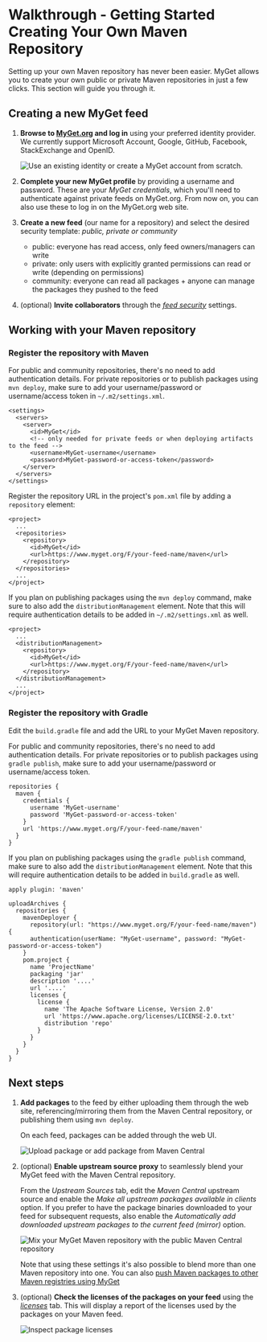 # Walkthrough - Getting Started Creating Your Own Maven Repository

Setting up your own Maven repository has never been easier. MyGet allows you to create your own public or private Maven repositories in just a few clicks. This section will guide you through it.

## Creating a new MyGet feed

1. **Browse to [MyGet.org][1] and log in** using your preferred identity provider. We currently support Microsoft Account, Google, GitHub, Facebook, StackExchange and OpenID.

	![Use an existing identity or create a MyGet account from scratch.](/docs/walkthrough/Images/authenticate.png)

2. **Complete your new MyGet profile** by providing a username and password. These are your *MyGet credentials*, which you'll need to authenticate against private feeds on MyGet.org. From now on, you can also use these to log in on the MyGet.org web site.

3. **Create a new feed** (our name for a repository) and select the desired security template: *public, private or community*

	* public: everyone has read access, only feed owners/managers can write
	* private: only users with explicitly granted permissions can read or write (depending on permissions)
	* community: everyone can read all packages + anyone can manage the packages they pushed to the feed

4. (optional) **Invite collaborators** through the *[feed security][2]* settings.

## Working with your Maven repository

### Register the repository with Maven

For public and community repositories, there's no need to add authentication details. For private repositories or to publish packages using `mvn deploy`, make sure to add your username/password or username/access token in `~/.m2/settings.xml`.

<pre><code>&lt;settings&gt;
  &lt;servers&gt;
    &lt;server&gt;
	  &lt;id&gt;MyGet&lt;/id&gt;
	  &lt;!-- only needed for private feeds or when deploying artifacts to the feed --&gt;
	  &lt;username&gt;MyGet-username&lt;/username&gt;
	  &lt;password&gt;MyGet-password-or-access-token&lt;/password&gt;
	&lt;/server&gt;
  &lt;/servers&gt;
&lt;/settings&gt;</code></pre>

Register the repository URL in the project's `pom.xml` file by adding a `repository` element:

<pre><code>&lt;project&gt;
  ...
  &lt;repositories&gt;
    &lt;repository&gt;
      &lt;id&gt;MyGet&lt;/id&gt;
      &lt;url&gt;https://www.myget.org/F/your-feed-name/maven&lt;/url&gt;
    &lt;/repository&gt;
  &lt;/repositories&gt;
  ...
&lt;/project&gt;</code></pre>

If you plan on publishing packages using the `mvn deploy` command, make sure to also add the `distributionManagement` element. Note that this will require authentication details to be added in `~/.m2/settings.xml` as well.

<pre><code>&lt;project&gt;
  ...
  &lt;distributionManagement&gt;
    &lt;repository&gt;
      &lt;id&gt;MyGet&lt;/id&gt;
      &lt;url&gt;https://www.myget.org/F/your-feed-name/maven&lt;/url&gt;
    &lt;/repository&gt;
  &lt;/distributionManagement&gt;
  ...
&lt;/project&gt;</code></pre>

### Register the repository with Gradle

Edit the `build.gradle` file and add the URL to your MyGet Maven repository.

For public and community repositories, there's no need to add authentication details. For private repositories or to publish packages using `gradle publish`, make sure to add your username/password or username/access token.

	repositories {
	  maven {
	    credentials {
	      username 'MyGet-username'
	      password 'MyGet-password-or-access-token'
	    }
	    url 'https://www.myget.org/F/your-feed-name/maven'
	  }
	}

If you plan on publishing packages using the `gradle publish` command, make sure to also add the `distributionManagement` element. Note that this will require authentication details to be added in `build.gradle` as well.

	apply plugin: 'maven'
	
	uploadArchives {
	  repositories {
	    mavenDeployer {
	      repository(url: "https://www.myget.org/F/your-feed-name/maven") {
	      authentication(userName: "MyGet-username", password: "MyGet-password-or-access-token")
	    }				   
	    pom.project {
	      name 'ProjectName'
	      packaging 'jar'
	      description '....'
	      url '....'
	      licenses {
	        license {
	          name 'The Apache Software License, Version 2.0'
	          url 'https://www.apache.org/licenses/LICENSE-2.0.txt'
		      distribution 'repo'
	        }
	      }
	    }
	  }
	}

## Next steps

1. **Add packages** to the feed by either uploading them through the web site, referencing/mirroring them from the Maven Central repository, or publishing them using `mvn deploy`.

	On each feed, packages can be added through the web UI.

	![Upload package or add package from Maven Central](/docs/walkthrough/Images/add-maven-fromupload.png)

2. (optional) **Enable upstream source proxy** to seamlessly blend your MyGet feed with the Maven Central repository.

	From the *Upstream Sources* tab, edit the *Maven Central* upstream source and enable the *Make all upstream packages available in clients* option. If you prefer to have the package binaries downloaded to your feed for subsequent requests, also enable the *Automatically add downloaded upstream packages to the current feed (mirror)* option.

	![Mix your MyGet Maven repository with the public Maven Central repository](/docs/walkthrough/Images/proxy-npm-registry.png)

	Note that using these settings it's also possible to blend more than one Maven repository into one. You can also [push Maven packages to other Maven registries using MyGet](/docs/reference/package-sources#Scenario_-_Pushing_a_package_upstream)

3. (optional) **Check the licenses of the packages on your feed** using the *[licenses][3]* tab. This will display a report of the licenses used by the packages on your Maven feed.

	![Inspect package licenses](/docs/walkthrough/Images/maven-licenses.png)

[1]: https://www.myget.org
[2]: https://docs.myget.org/docs/reference/feed-security
[3]: https://docs.myget.org/docs/reference/license-analysis
